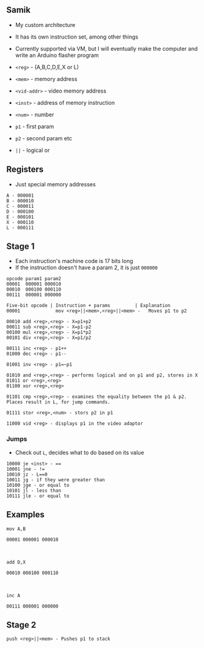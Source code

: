 ## Samik
- My custom architecture
- It has its own instruction set, among other things
- Currently supported via VM, but I will eventually make the computer and write an Arduino flasher program


- `<reg>` - (A,B,C,D,E,X or L)
- `<mem>` - memory address
- `<vid-addr>` - video memory address
- `<inst>` - address of memory instruction
- `<num>` - number

- `p1` - first param
- `p2` - second param etc

- `||` - logical or
## Registers
- Just special memory addresses
```arm
A - 000001
B - 000010
C - 000011
D - 000100
E - 000101
X - 000110
L - 000111
```
## Stage 1
- Each instruction's machine code is 17 bits long
- If the instruction doesn't have a param 2, it is just `000000`
```arm
opcode param1 param2
00001  000001 000010
00010  000100 000110
00111  000001 000000
```
```arm
Five-bit opcode | Instruction + params         | Explanation
00001             mov <reg>||<mem>,<reg>||<mem> -   Moves p1 to p2

00010 add <reg>,<reg> - X=p1+p2
00011 sub <reg>,<reg> - X=p1-p2
00100 mul <reg>,<reg> - X=p1*p2
00101 div <reg>,<reg> - X=p1/p2

00111 inc <reg> - p1++
01000 dec <reg> - p1--

01001 inv <reg> - p1=~p1

01010 and <reg>,<reg> - performs logical and on p1 and p2, stores in X
01011 or <reg>,<reg>
01100 xor <reg>,<reg>

01101 cmp <reg>,<reg> - examines the equality between the p1 & p2. Places result in L, for jump commands.

01111 stor <reg>,<num> - stors p2 in p1

11000 vid <reg> - displays p1 in the video adaptor
```
### Jumps
- Check out `L`, decides what to do based on its value
```arm
10000 je <inst> - ==
10001 jne - !=
10010 jz - L==0
10011 jg - if they were greater than
10100 jge - or equal to
10101 jl - less than
10111 jle - or equal to
```
## Examples
```arm
mov A,B
```
```arm
00001 000001 000010
```
<br>

```arm
add D,X
```
```arm
00010 000100 000110
```
<br>

```arm
inc A
```
```arm
00111 000001 000000
```
## Stage 2
```arm
push <reg>||<mem> - Pushes p1 to stack
```